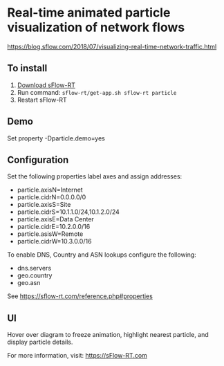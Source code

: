 # Real-time animated particle visualization of network flows

https://blog.sflow.com/2018/07/visualizing-real-time-network-traffic.html

## To install

1. [Download sFlow-RT](https://sflow-rt.com/download.php)
2. Run command: `sflow-rt/get-app.sh sflow-rt particle`
3. Restart sFlow-RT

## Demo

Set property -Dparticle.demo=yes

## Configuration

Set the following properties label axes and assign addresses:

* particle.axisN=Internet
* particle.cidrN=0.0.0.0/0
* particle.axisS=Site
* particle.cidrS=10.1.1.0/24,10.1.2.0/24
* particle.axisE=Data Center
* particle.cidrE=10.2.0.0/16
* particle.asisW=Remote
* particle.cidrW=10.3.0.0/16

To enable DNS, Country and ASN lookups configure the following:

* dns.servers
* geo.country
* geo.asn

See https://sflow-rt.com/reference.php#properties

## UI

Hover over diagram to freeze animation, highlight nearest particle, and 
display particle details.

For more information, visit:
https://sFlow-RT.com
